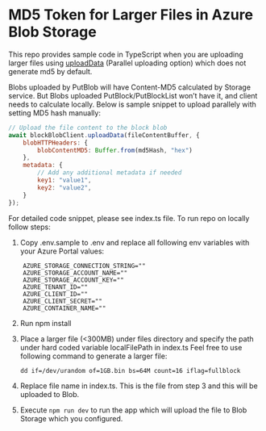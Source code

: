 # MD5 Token for Larger Files in Azure Blob Storage

This repo provides sample code in TypeScript when you are uploading larger files using <a href="https://learn.microsoft.com/en-us/javascript/api/%40azure/storage-blob/blockblobclient?view=azure-node-latest#@azure-storage-blob-blockblobclient-uploaddata">uploadData</a> (Parallel uploading option) which does not generate md5 by default.


Blobs uploaded by PutBlob will have Content-MD5 calculated by Storage service. But Blobs uploaded PutBlock/PutBlockList won’t have it, and client needs to calculate locally.
Below is sample snippet to upload parallely with setting MD5 hash manually:

```javascript
// Upload the file content to the block blob
await blockBlobClient.uploadData(fileContentBuffer, {
    blobHTTPHeaders: {
        blobContentMD5: Buffer.from(md5Hash, "hex")
    },
    metadata: {
        // Add any additional metadata if needed
        key1: "value1",
        key2: "value2",
    }
});
```

For detailed code snippet, please see index.ts file. To run repo on locally follow steps:

1) Copy .env.sample to .env and replace all following env variables with your Azure Portal values:
```
    AZURE_STORAGE_CONNECTION_STRING=""
    AZURE_STORAGE_ACCOUNT_NAME=""
    AZURE_STORAGE_ACCOUNT_KEY=""
    AZURE_TENANT_ID=""
    AZURE_CLIENT_ID=""
    AZURE_CLIENT_SECRET=""
    AZURE_CONTAINER_NAME=""
```

2) Run npm install

3) Place a larger file (<300MB) under files directory and specify the path under hard coded variable localFilePath in index.ts
   Feel free to use following command to generate a larger file:
   
   ``` dd if=/dev/urandom of=1GB.bin bs=64M count=16 iflag=fullblock ```

4) Replace file name in index.ts. This is the file from step 3 and this will be uploaded to Blob.

5) Execute ```npm run dev``` to run the app which will upload the file to Blob Storage which you configured. 

